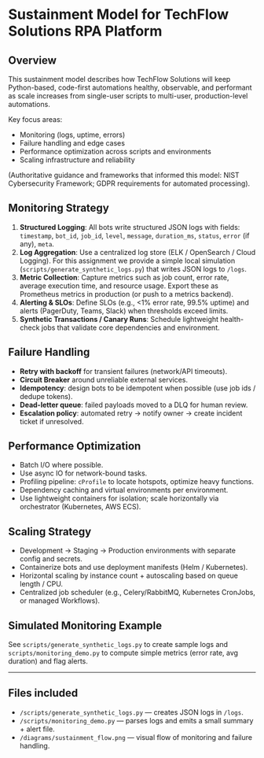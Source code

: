 # Sustainment Model for TechFlow Solutions RPA Platform

## Overview
This sustainment model describes how TechFlow Solutions will keep Python-based, code-first automations healthy, observable, and performant as scale increases from single-user scripts to multi-user, production-level automations.

Key focus areas:
- Monitoring (logs, uptime, errors)
- Failure handling and edge cases
- Performance optimization across scripts and environments
- Scaling infrastructure and reliability

(Authoritative guidance and frameworks that informed this model: NIST Cybersecurity Framework; GDPR requirements for automated processing). 

## Monitoring Strategy
1. **Structured Logging**: All bots write structured JSON logs with fields: `timestamp`, `bot_id`, `job_id`, `level`, `message`, `duration_ms`, `status`, `error` (if any), `meta`.
2. **Log Aggregation**: Use a centralized log store (ELK / OpenSearch / Cloud Logging). For this assignment we provide a simple local simulation (`scripts/generate_synthetic_logs.py`) that writes JSON logs to `/logs`.
3. **Metric Collection**: Capture metrics such as job count, error rate, average execution time, and resource usage. Export these as Prometheus metrics in production (or push to a metrics backend).
4. **Alerting & SLOs**: Define SLOs (e.g., <1% error rate, 99.5% uptime) and alerts (PagerDuty, Teams, Slack) when thresholds exceed limits.
5. **Synthetic Transactions / Canary Runs**: Schedule lightweight health-check jobs that validate core dependencies and environment.

## Failure Handling
- **Retry with backoff** for transient failures (network/API timeouts).
- **Circuit Breaker** around unreliable external services.
- **Idempotency**: design bots to be idempotent when possible (use job ids / dedupe tokens).
- **Dead-letter queue**: failed payloads moved to a DLQ for human review.
- **Escalation policy**: automated retry → notify owner → create incident ticket if unresolved.

## Performance Optimization
- Batch I/O where possible.
- Use async IO for network-bound tasks.
- Profiling pipeline: `cProfile` to locate hotspots, optimize heavy functions.
- Dependency caching and virtual environments per environment.
- Use lightweight containers for isolation; scale horizontally via orchestrator (Kubernetes, AWS ECS).

## Scaling Strategy
- Development → Staging → Production environments with separate config and secrets.
- Containerize bots and use deployment manifests (Helm / Kubernetes).
- Horizontal scaling by instance count + autoscaling based on queue length / CPU.
- Centralized job scheduler (e.g., Celery/RabbitMQ, Kubernetes CronJobs, or managed Workflows).

## Simulated Monitoring Example
See `scripts/generate_synthetic_logs.py` to create sample logs and `scripts/monitoring_demo.py` to compute simple metrics (error rate, avg duration) and flag alerts.

---

## Files included
- `/scripts/generate_synthetic_logs.py` — creates JSON logs in `/logs`.
- `/scripts/monitoring_demo.py` — parses logs and emits a small summary + alert file.
- `/diagrams/sustainment_flow.png` — visual flow of monitoring and failure handling.

